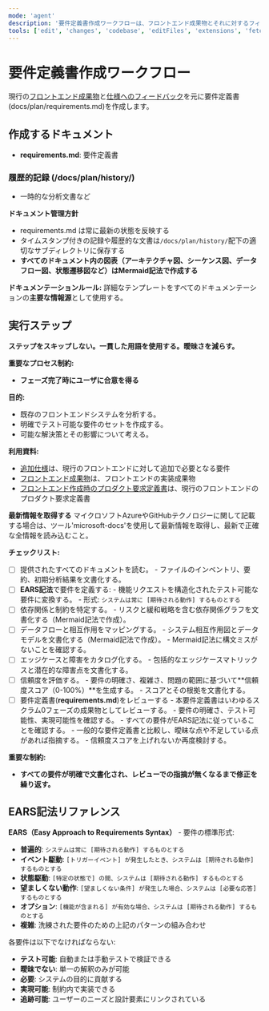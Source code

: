 ```yaml
---
mode: 'agent'
description: '要件定義書作成ワークフローは、フロントエンド成果物とそれに対するフィードバックを元に、要件定義書を作成します。'
tools: ['edit', 'changes', 'codebase', 'editFiles', 'extensions', 'fetch', 'githubRepo', 'openSimpleBrowser', 'problems', 'runTasks', 'search', 'think', 'searchResults', 'terminalLastCommand', 'terminalSelection', 'testFailure', 'usages', 'vscodeAPI', 'microsoft-docs', 'Azure MCP']
---
```

# 要件定義書作成ワークフロー

現行の[フロントエンド成果物](../../front/)と[仕様へのフィードバック](../../docs/plan/poc_feedback.md)を元に要件定義書(docs/plan/requirements.md)を作成します。

## 作成するドキュメント
 - **requirements.md**: 要件定義書

### 履歴的記録 (/docs/plan/history/)
 - 一時的な分析文書など

 **ドキュメント管理方針**
  - requirements.md は常に最新の状態を反映する
  - タイムスタンプ付きの記録や履歴的な文書は`/docs/plan/history/`配下の適切なサブディレクトリに保存する
  - **すべてのドキュメント内の図表（アーキテクチャ図、シーケンス図、データフロー図、状態遷移図など）はMermaid記法で作成する**

 **ドキュメンテーションルール:**
 詳細なテンプレートをすべてのドキュメンテーションの**主要な情報源**として使用する。

## 実行ステップ

**ステップをスキップしない。一貫した用語を使用する。曖昧さを減らす。**

**重要なプロセス制約:**
- **フェーズ完了時にユーザに合意を得る**

**目的:**

- 既存のフロントエンドシステムを分析する。
- 明確でテスト可能な要件のセットを作成する。
- 可能な解決策とその影響について考える。

**利用資料:**

 - [追加仕様](../../docs/plan/poc_feedback.md)は、現行のフロントエンドに対して追加で必要となる要件
 - [フロントエンド成果物](../../front/)は、フロントエンドの実装成果物
 - [フロントエンド作成時のプロダクト要求定義書](../../front/PRD.md)は、現行のフロントエンドのプロダクト要求定義書

**最新情報を取得する**
マイクロソフトAzureやGitHubテクノロジーに関して記載する場合は、ツール'microsoft-docs'を使用して最新情報を取得し、最新で正確な全情報を読み込むこと。

**チェックリスト:**

- [ ] 提供されたすべてのドキュメントを読む。
      - ファイルのインベントリ、要約、初期分析結果を文書化する。
- [ ] **EARS記法**で要件を定義する:
      - 機能リクエストを構造化されたテスト可能な要件に変換する。
      - 形式: `システムは常に [期待される動作] するものとする`
- [ ] 依存関係と制約を特定する。
      - リスクと緩和戦略を含む依存関係グラフを文書化する（Mermaid記法で作成）。
- [ ] データフローと相互作用をマッピングする。
      - システム相互作用図とデータモデルを文書化する（Mermaid記法で作成）。
      - Mermaid記法に構文ミスがないことを確認する。
- [ ] エッジケースと障害をカタログ化する。
      - 包括的なエッジケースマトリックスと潜在的な障害点を文書化する。
- [ ] 信頼度を評価する。
      - 要件の明確さ、複雑さ、問題の範囲に基づいて**信頼度スコア（0-100%）**を生成する。
      - スコアとその根拠を文書化する。
- [ ] 要件定義書(**requirements.md**)をレビューする
        - 本要件定義書はいわゆるスクラム0フェーズの成果物としてレビューする。
        - 要件の明確さ、テスト可能性、実現可能性を確認する。
        - すべての要件がEARS記法に従っていることを確認する。
        - 一般的な要件定義書と比較し、曖昧な点や不足している点があれば指摘する。
        - 信頼度スコアを上げれないか再度検討する。

**重要な制約:**

- **すべての要件が明確で文書化され、レビューでの指摘が無くなるまで修正を繰り返す。**

## EARS記法リファレンス

**EARS（Easy Approach to Requirements Syntax）** - 要件の標準形式:

- **普遍的**: `システムは常に [期待される動作] するものとする`
- **イベント駆動**: `[トリガーイベント] が発生したとき、システムは [期待される動作] するものとする`
- **状態駆動**: `[特定の状態で] の間、システムは [期待される動作] するものとする`
- **望ましくない動作**: `[望ましくない条件] が発生した場合、システムは [必要な応答] するものとする`
- **オプション**: `[機能が含まれる] が有効な場合、システムは [期待される動作] するものとする`
- **複雑**: 洗練された要件のための上記のパターンの組み合わせ

各要件は以下でなければならない:

- **テスト可能**: 自動または手動テストで検証できる
- **曖昧でない**: 単一の解釈のみが可能
- **必要**: システムの目的に貢献する
- **実現可能**: 制約内で実装できる
- **追跡可能**: ユーザーのニーズと設計要素にリンクされている
